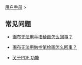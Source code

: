 [用户手册](/dragonnest/drawnote/manual) >



常见问题
---

- [画布无法用手指绘画怎么回事？](rich_text_style.md)

- [画布无法用触控笔绘画怎么回事？](page_settings.md)

- [关于PDF 功能](export_as_txt.md)
